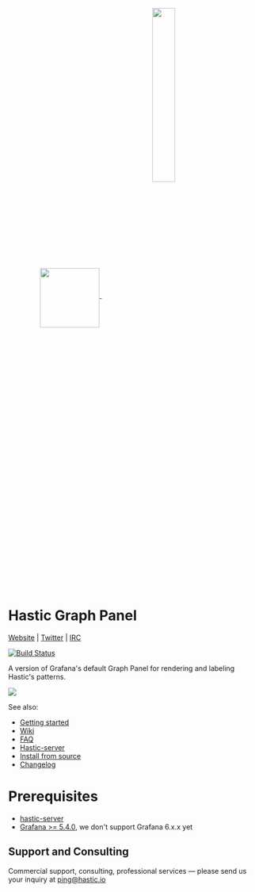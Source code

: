 <p align="center">
  <a href=#hastic-grafana-app>
  <img width="auto" align="middle" height="120px" src="https://github.com/hastic/hastic-grafana-app/blob/master/src/img/hastic_graph.png" />
  <img hspace="50" align="middle" width="30%" height="30%" src="https://github.com/hastic/hastic-grafana-app/blob/master/src/img/hastic_logo.png" />
  </a>
</p>

# Hastic Graph Panel
[Website](https://hastic.io) |
[Twitter](https://twitter.com/hasticio) | 
[IRC](https://webchat.freenode.net/?channels=#hastic)

[![Build Status](https://travis-ci.org/hastic/hastic-grafana-app.svg?branch=master)](https://travis-ci.org/hastic/hastic-grafana-app)

A version of Grafana's default Graph Panel for rendering and labeling Hastic's patterns.

<img src="https://hastic.io/images/cpu_white.gif" />

See also:
* [Getting started](https://github.com/hastic/hastic-grafana-app/wiki/Getting-started)
* [Wiki](https://github.com/hastic/hastic-grafana-app/wiki)
* [FAQ](https://github.com/hastic/hastic-grafana-app/wiki/FAQ)
* [Hastic-server](https://github.com/hastic/hastic-server)
* [Install from source](https://github.com/hastic/hastic-grafana-app/wiki/Development#install-from-source)
* [Changelog](https://github.com/hastic/hastic-grafana-app/wiki/Changelog)

# Prerequisites

* [hastic-server](https://github.com/hastic/hastic-server)
* [Grafana >= 5.4.0](https://grafana.com/grafana/download), we don't support Grafana 6.x.x yet

## Support and Consulting

Commercial support, consulting, professional services — please send us your inquiry at ping@hastic.io
